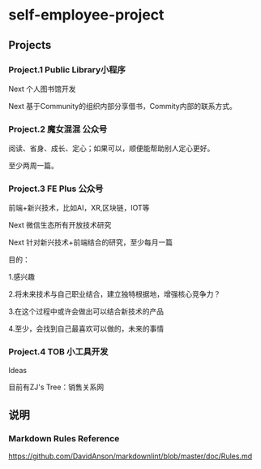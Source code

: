 # self-employee-project

## Projects

### Project.1 Public Library小程序

   Next 个人图书馆开发

   Next 基于Community的组织内部分享借书，Commity内部的联系方式。

### Project.2 魔女混混 公众号
  
  阅读、省身、成长、定心；如果可以，顺便能帮助别人定心更好。
  
  至少两周一篇。

### Project.3 FE Plus 公众号
  
  前端+新兴技术，比如AI，XR,区块链，IOT等
  
  Next 微信生态所有开放技术研究
  
  Next 针对新兴技术+前端结合的研究，至少每月一篇
  
  目的：
  
  1.感兴趣
  
  2.将未来技术与自己职业结合，建立独特根据地，增强核心竞争力？
  
  3.在这个过程中或许会做出可以结合新技术的产品
  
  4.至少，会找到自己最喜欢可以做的，未来的事情

### Project.4 TOB 小工具开发

   Ideas

   目前有ZJ's Tree：销售关系网

## 说明

### Markdown Rules Reference

<https://github.com/DavidAnson/markdownlint/blob/master/doc/Rules.md>
